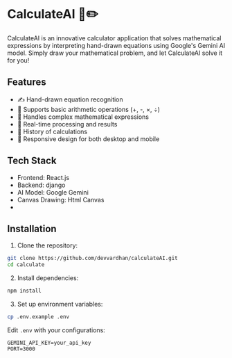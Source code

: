 # CalculateAI 🔢✏️

CalculateAI is an innovative calculator application that solves mathematical expressions by interpreting hand-drawn equations using Google's Gemini AI model. Simply draw your mathematical problem, and let CalculateAI solve it for you!

## Features

- ✍️ Hand-drawn equation recognition
- 🧮 Supports basic arithmetic operations (+, -, ×, ÷)
- 📐 Handles complex mathematical expressions
- 🔄 Real-time processing and results
- 💾 History of calculations
- 📱 Responsive design for both desktop and mobile

## Tech Stack

- Frontend: React.js
- Backend: django
- AI Model: Google Gemini
- Canvas Drawing: Html Canvas
- 
## Installation

1. Clone the repository:
```bash
git clone https://github.com/devvardhan/calculateAI.git
cd calculate
```

2. Install dependencies:
```bash
npm install
```

3. Set up environment variables:
```bash
cp .env.example .env
```

Edit `.env` with your configurations:
```
GEMINI_API_KEY=your_api_key
PORT=3000
```
